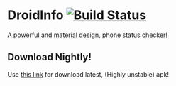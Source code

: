 # DroidInfo [![Build Status](https://travis-ci.com/k4ppaj/DroidInfo.svg?token=7MBxtqGZzGucs8zo21yy&branch=master)](https://travis-ci.com/k4ppaj/DroidInfo)

A powerful and material design, phone status checker!

## Download Nightly!

Use [this link](https://k4ppaj.github.io/DroidInfo/download.html) for download latest, (Highly unstable) apk!
